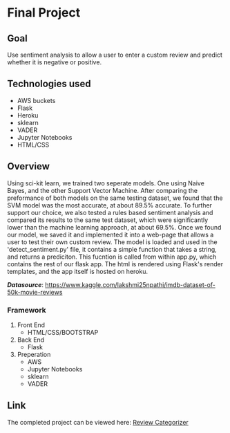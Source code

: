 # Final Project

## Goal

Use sentiment analysis to allow a user to enter a custom review and predict whether it is negative or positive.

## Technologies used

- AWS buckets
- Flask
- Heroku
- sklearn
- VADER
- Jupyter Notebooks
- HTML/CSS

## Overview

Using sci-kit learn, we trained two seperate models. One using Naive Bayes, and the other Support Vector Machine. After comparing the preformance of both models on the same testing dataset, we found that the SVM model was the most accurate, at about 89.5% accurate. To further support our choice, we also tested a rules based sentiment analysis and compared its results to the same test dataset, which were significantly lower than the machine learning approach, at about 69.5%. Once we found our model, we saved it and implemented it into a web-page that allows a user to test their own custom review. The model is loaded and used in the 'detect_sentiment.py' file, it contains a simple function that takes a string, and returns a prediciton. This fucntion is called from within app.py, which contains the rest of our flask app. The html is rendered using Flask's render templates, and the app itself is hosted on heroku. 

***Datasource***: https://www.kaggle.com/lakshmi25npathi/imdb-dataset-of-50k-movie-reviews

### Framework

1. Front End
    - HTML/CSS/BOOTSTRAP
2. Back End
    - Flask
3. Preperation
    - AWS
    - Jupyter Notebooks
    - sklearn 
    - VADER


## Link
The completed project can be viewed here: [Review Categorizer](https://movie-review-categorizer.herokuapp.com/)

